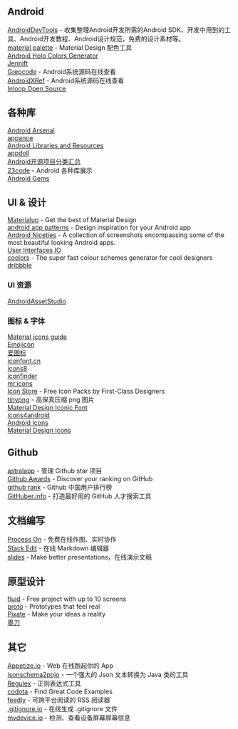 ## Android   

[AndroidDevTools](http://www.androiddevtools.cn/) - 收集整理Android开发所需的Android SDK、开发中用到的工具、Android开发教程、Android设计规范，免费的设计素材等。   
[material palette](http://www.materialpalette.com/) - Material Design 配色工具   
[Android Holo Colors Generator](http://android-holo-colors.com/)   
[Jennift](http://jennift.com/)   
[Grepcode](http://grepcode.com/project/repository.grepcode.com/java/ext/com.google.android/android/) - Android系统源码在线查看   
[AndroidXRef](http://androidxref.com/) - Android系统源码在线查看     
[Inloop Open Source](http://inloop.github.io/)

## 各种库   

[Android Arsenal](http://android-arsenal.com/)    
[appance](http://www.appance.com/category/android/)   
[Android Libraries and Resources](http://alamkanak.github.io/android-libraries-and-resources/)   
[appdoll](http://www.appdoll.com/)   
[Android开源项目分类汇总](https://github.com/Trinea/android-open-project)  
[23code](http://www.23code.com/) - Android 各种库展示    
[Android Gems](http://www.android-gems.com/)  

## UI & 设计    

[Materialup](http://www.materialup.com/) - Get the best of Material Design   
[android app patterns](http://www.android-app-patterns.com/) - Design inspiration for your Android app   
[Android Niceties](http://androidniceties.tumblr.com/) - A collection of screenshots encompassing some of the most beautiful looking Android apps.    
 [User Interfaces IO](http://userinterfaces.io/)   
[coolors](http://coolors.co/) - The super  fast colour schemes generator for cool designers   
[dribbble](https://dribbble.com/)   

### UI 资源   
[AndroidAssetStudio](http://romannurik.github.io/AndroidAssetStudio/)   

### 图标 & 字体   
[Material icons guide](http://google.github.io/material-design-icons/)   
[Emojicon](http://rockerhieu.github.io/emojicon/)   
[爱图标](http://www.iconpng.com/)   
[iconfont.cn](http://www.iconfont.cn/)   
[icons8](https://icons8.com/)   
[iconfinder](https://www.iconfinder.com/)   
[mr.icons](http://mricons.com/)   
[Icon Store](http://iconstore.co/) - Free Icon Packs by First-Class Designers   
[tinypng](https://tinypng.com/) - 高保真压缩 png 图片   
[Material Design Iconic Font](http://zavoloklom.github.io/material-design-iconic-font/index.html)    
[icons4android](http://www.icons4android.com/)    
[Android Icons](http://www.androidicons.com/)   
[Material Design Icons](https://materialdesignicons.com/)

## Github   
[astralapp](https://app.astralapp.com/dashboard) - 管理 Github star 项目   
[Github Awards](http://github-awards.com/) - Discover your ranking on GitHub    
[github rank](http://githubrank.com/) - Github 中国用户排行榜   
[GitHuber.info](http://githuber.info/) - 打造最好用的 GitHub 人才搜索工具   

## 文档编写   
[Process On](https://www.processon.com/) - 免费在线作图、实时协作    
[Stack Edit](https://stackedit.io/editor) - 在线 Markdown 编辑器   
[slides](https://slides.com/) - Make better presentations，在线演示文稿   

## 原型设计   
[fluid](https://www.fluidui.com/) - Free project with up to 10 screens    
[proto](https://proto.io/) - Prototypes that feel real     
[Pixate](http://www.pixate.com/) - Make your ideas a reality    
[墨刀](https://modao.cc/)

## 其它   
[Appetize.io](https://appetize.io/demo) - Web 在线跑起你的 App   
[jsonschema2pojo](http://www.jsonschema2pojo.org/) - 一个强大的 Json 文本转换为 Java 类的工具    
[Regulex](https://jex.im/regulex/#!embed=false&flags=&re=%5E(a%7Cb)*%3F%24) - 正则表达式工具      
[codota](http://www.codota.com/) - Find Great Code Examples    
[feedly](https://feedly.com) - 可跨平台阅读的 RSS 阅读器      
[.gitignore.io](https://www.gitignore.io/) - 在线生成 .gitignore 文件    
[mydevice.io](http://mydevice.io/) - 检测、查看设备屏幕屏幕信息   


